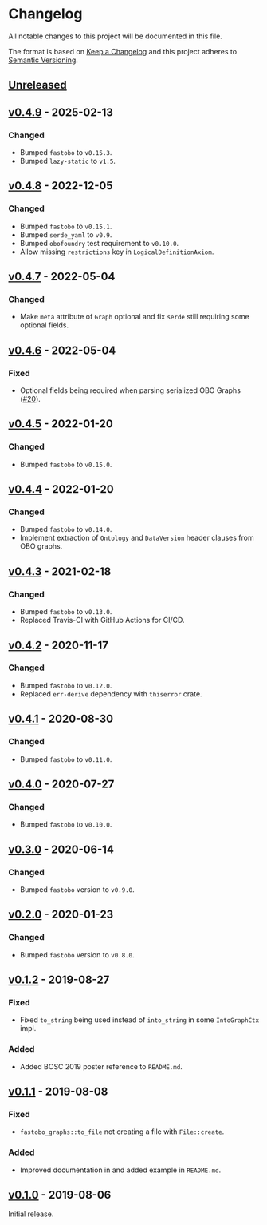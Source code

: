# Changelog
All notable changes to this project will be documented in this file.

The format is based on [Keep a Changelog](http://keepachangelog.com/en/1.0.0/)
and this project adheres to [Semantic Versioning](http://semver.org/spec/v2.0.0.html).


## [Unreleased]
[Unreleased]: https://github.com/fastobo/fastobo-graphs/compare/v0.4.9...HEAD

## [v0.4.9] - 2025-02-13
[v0.4.9]: https://github.com/fastobo/fastobo-graphs/compare/v0.4.8...v0.4.9
### Changed
- Bumped `fastobo` to `v0.15.3`.
- Bumped `lazy-static` to `v1.5`.

## [v0.4.8] - 2022-12-05
[v0.4.8]: https://github.com/fastobo/fastobo-graphs/compare/v0.4.7...v0.4.8
### Changed
- Bumped `fastobo` to `v0.15.1`.
- Bumped `serde_yaml` to `v0.9`.
- Bumped `obofoundry` test requirement to `v0.10.0`.
- Allow missing `restrictions` key in `LogicalDefinitionAxiom`.

## [v0.4.7] - 2022-05-04
[v0.4.7]: https://github.com/fastobo/fastobo-graphs/compare/v0.4.6...v0.4.7
### Changed
- Make `meta` attribute of `Graph` optional and fix `serde` still requiring some optional fields.

## [v0.4.6] - 2022-05-04
[v0.4.6]: https://github.com/fastobo/fastobo-graphs/compare/v0.4.5...v0.4.6
### Fixed
- Optional fields being required when parsing serialized OBO Graphs ([#20](https://github.com/fastobo/fastobo-graphs/issues/20)).

## [v0.4.5] - 2022-01-20
[v0.4.5]: https://github.com/fastobo/fastobo-graphs/compare/v0.4.4...v0.4.5
### Changed
- Bumped `fastobo` to `v0.15.0`.

## [v0.4.4] - 2022-01-20
[v0.4.4]: https://github.com/fastobo/fastobo-graphs/compare/v0.4.3...v0.4.4
### Changed
- Bumped `fastobo` to `v0.14.0`.
- Implement extraction of `Ontology` and `DataVersion` header clauses from OBO graphs.

## [v0.4.3] - 2021-02-18
[v0.4.3]: https://github.com/fastobo/fastobo-graphs/compare/v0.4.2...v0.4.3
### Changed
- Bumped `fastobo` to `v0.13.0`.
- Replaced Travis-CI with GitHub Actions for CI/CD.

## [v0.4.2] - 2020-11-17
[v0.4.2]: https://github.com/fastobo/fastobo-graphs/compare/v0.4.1...v0.4.2
### Changed
- Bumped `fastobo` to `v0.12.0`.
- Replaced `err-derive` dependency with `thiserror` crate.

## [v0.4.1] - 2020-08-30
[v0.4.1]: https://github.com/fastobo/fastobo-graphs/compare/v0.4.0...v0.4.1
### Changed
- Bumped `fastobo` to `v0.11.0`.

## [v0.4.0] - 2020-07-27
[v0.4.0]: https://github.com/fastobo/fastobo-graphs/compare/v0.3.0...v0.4.0
### Changed
- Bumped `fastobo` to `v0.10.0`.

## [v0.3.0] - 2020-06-14
[v0.3.0]: https://github.com/fastobo/fastobo-graphs/compare/v0.2.0...v0.3.0
### Changed
- Bumped `fastobo` version to `v0.9.0`.

## [v0.2.0] - 2020-01-23
[v0.2.0]: https://github.com/fastobo/fastobo-graphs/compare/v0.1.2...v0.2.0
### Changed
- Bumped `fastobo` version to `v0.8.0`.

## [v0.1.2] - 2019-08-27
[v0.1.2]: https://github.com/fastobo/fastobo-graphs/compare/v0.1.1...v0.1.2
### Fixed
- Fixed `to_string` being used instead of `into_string` in some `IntoGraphCtx` impl.
### Added
- Added BOSC 2019 poster reference to `README.md`.

## [v0.1.1] - 2019-08-08
[v0.1.1]: https://github.com/fastobo/fastobo-graphs/compare/v0.1.0...v0.1.1
### Fixed
- `fastobo_graphs::to_file` not creating a file with `File::create`.
### Added
- Improved documentation in and added example in `README.md`.

## [v0.1.0] - 2019-08-06
[v0.1.0]: https://github.com/fastobo/fastobo-graphs/compare/a3d5dff...v0.1.0
Initial release.
